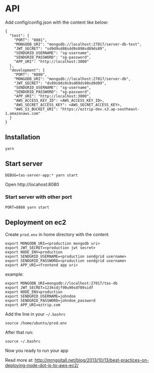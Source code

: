 # API

Add config/config.json with the content like below:

```
{
  "test": {
    "PORT": "8081",
    "MONGODB_URI": "mongodb://localhost:27017/server-db-test",
    "JWT_SECRET": "sd9d9sd88sdd9s898sd89ds89",
    "SENDGRID_USERNAME": "sg-username",
    "SENDGRID_PASSWORD": "sg-password",
    "APP_URI": "http://localhost:3000"
  },
  "development": {
    "PORT": "8080",
    "MONGODB_URI": "mongodb://localhost:27017/server-db",
    "JWT_SECRET": "ds99s9ds9s9sd09ds90sd9d09",
    "SENDGRID_USERNAME": "sg-username",
    "SENDGRID_PASSWORD": "sg-password",
    "APP_URI": "http://localhost:3000",
    "AWS_ACCESS_KEY_ID": <AWS_ACCESS_KEY_ID>,
    "AWS_SECRET_ACCESS_KEY": <AWS_SECRET_ACCESS_KEY>,
    "AWS_S3_BUCKET_URI": "https://eztrip-dev.s3.ap-southeast-1.amazonaws.com"
  }
}

```

## Installation

```
yarn
```

## Start server

```
DEBUG=tas-server-app:* yarn start
```

Open http://locahost:8080

### Start server with other port

```
PORT=8888 yarn start
```

## Deployment on ec2

Create `prod.env` in home directory with the content

```
export MONGODB_URI=<production mongodb uri>
export JWT_SECRET=<production jwt secret>
export NODE_ENV=production
export SENDGRID_USERNAME=<production sendgrid username>
export SENDGRID_PASSWORD=<production sendgrid username>
export APP_URI=<frontend app uri>
```

example:

```
export MONGODB_URI=mongodb://localhost:27017/tas-db
export JWT_SECRET=123ksdjf90u90sdf09sidf
export NODE_ENV=production
export SENDGRID_USERNAME=johndoe
export SENDGRID_PASSWORD=johndoe_password
export APP_URI=eztrip.com
```

Add the line in your `~/.bashrc`

```
source /home/ubuntu/prod.env
```

After that run:

```
source ~/.bashrc
```

Now you ready to run your app

Read more at: http://mrngoitall.net/blog/2013/10/13/best-practices-on-deploying-node-dot-js-to-aws-ec2/
